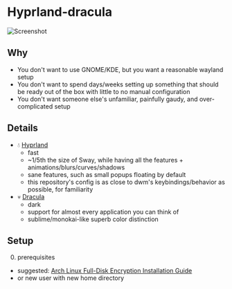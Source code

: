 # Hyprland-dracula

![Screenshot](https://raw.githubusercontent.com/dracula/hyprland/main/screenshot.png)

## Why

- You don't want to use GNOME/KDE, but you want a reasonable wayland setup
- You don't want to spend days/weeks setting up something that should be ready out of the box with little to no manual configuration
- You don't want someone else's unfamiliar, painfully gaudy, and over-complicated setup

## Details

- 💧️ [Hyprland](https://github.com/hyprwm/Hyprland)
  - fast
  - ~1/5th the size of Sway, while having all the features + animations/blurs/curves/shadows
  - sane features, such as small popups floating by default
  - this repository's config is as close to dwm's keybindings/behavior as possible, for familiarity
- 💀️ [Dracula](https://github.com/dracula/dracula-theme/tree/master/themes)
  - dark
  - support for almost every application you can think of
  - sublime/monokai-like superb color distinction

## Setup

0. prerequisites
  - suggested: [Arch Linux Full-Disk Encryption Installation Guide](https://gist.github.com/huntrar/e42aee630bee3295b2c671d098c81268)
  - or new user with new home directory
